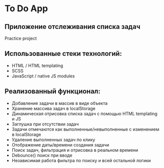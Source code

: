 # To Do App
## Приложение отслеживания списка задач
Practice project

## Использованные стеки технологий:

- HTML / HTML templating
- SCSS
- JavaScript / native JS modules

## Реализованный функционал:

- Добавление задачи в массив в виде объекта
- Хранение массива задач в localStorage
- Динамическая отрисовка списка задач с помощью HTML templating и JS
- Заглушка при отсутствии задач
- Задачи отмечаются как выполненные/невыполненные с изменением в localStorage
- Удаление выполненных задач по клику
- Отображение даты/времени создания задачи
- Поиск задач, фильтрация и отрисовка в реальном времени
- Debounce() поиск при вводе
- Независимая работа фильтра по поиску и всей остальной логики
